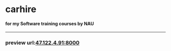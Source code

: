 # carhire
#### for my Software training courses by NAU
****
### preview url:[47.122.4.91:8000](http://47.122.4.91:8000)